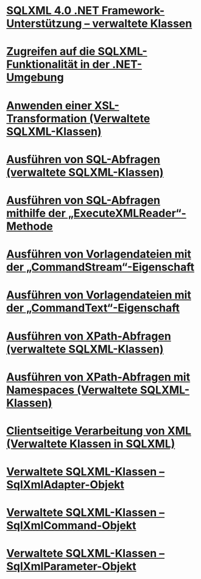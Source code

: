 # [SQLXML 4.0 .NET Framework-Unterstützung – verwaltete Klassen](sqlxml-4-0-net-framework-support-managed-classes.md)

# [Zugreifen auf die SQLXML-Funktionalität in der .NET-Umgebung](accessing-sqlxml-functionality-in-the-net-environment.md)
# [Anwenden einer XSL-Transformation (Verwaltete SQLXML-Klassen)](applying-an-xsl-transformation-sqlxml-managed-classes.md)
# [Ausführen von SQL-Abfragen (verwaltete SQLXML-Klassen)](executing-sql-queries-sqlxml-managed-classes.md)
# [Ausführen von SQL-Abfragen mithilfe der „ExecuteXMLReader“-Methode](executing-sql-queries-by-using-the-executexmlreader-method.md)
# [Ausführen von Vorlagendateien mit der „CommandStream“-Eigenschaft](executing-template-files-by-using-the-commandstream-property.md)
# [Ausführen von Vorlagendateien mit der „CommandText“-Eigenschaft](executing-template-files-by-using-the-commandtext-property.md)
# [Ausführen von XPath-Abfragen (verwaltete SQLXML-Klassen)](executing-xpath-queries-sqlxml-managed-classes.md)
# [Ausführen von XPath-Abfragen mit Namespaces (Verwaltete SQLXML-Klassen)](executing-xpath-queries-with-namespaces-sqlxml-managed-classes.md)
# [Clientseitige Verarbeitung von XML (Verwaltete Klassen in SQLXML)](processing-xml-on-the-client-side-sqlxml-managed-classes.md)
# [Verwaltete SQLXML-Klassen – SqlXmlAdapter-Objekt](sqlxml-managed-classes-sqlxmladapter-object.md)
# [Verwaltete SQLXML-Klassen – SqlXmlCommand-Objekt](sqlxml-managed-classes-sqlxmlcommand-object.md)
# [Verwaltete SQLXML-Klassen – SqlXmlParameter-Objekt](sqlxml-managed-classes-sqlxmlparameter-object.md)
